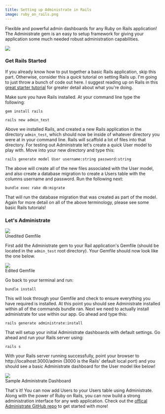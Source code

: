```yaml
---
title: Setting up Administrate in Rails
image: ruby_on_rails.png
---
```


Flexible and powerful admin dashboards for any Ruby on Rails application! The Administrate gem is an easy to setup framework for giving your application some much needed robust administration capabilities.

<div class="img-container"><img src="{{ "/assets/images/administrate/administrate_installed.png" | relative_url }}" class="article-image"></div>

### Get Rails Started

If you already know how to put together a basic Rails application, skip this part. Otherwise, consider this a _quick_ tutorial on setting Rails up. I'm going to just throw a bunch of code out here. I suggest reading up on Rails in this <a href="http://guides.rubyonrails.org/getting_started.html" target="_blank">great starter tutorial</a> for greater detail about what you're doing.

Make sure you have Rails installed. At your command line type the following:

`gem install rails`

`rails new admin_test`

Above we installed Rails, and created a new Rails application in the directory `admin_test`, which should now be inside of whatever directory you were at in your command line. Rails will scaffold a lot of files into that directory. For testing out Administrate let's create a quick User model to play with. Move into your new directory and type this:

`rails generate model User username:string password:string`

The above will create all of the new files associated with the User model, and also create a database migration to create a Users table with the columns username and password. Run the following next:

`bundle exec rake db:migrate`

That will run the database migration that was created as part of the model. Again for more detail on all of the above terminology, please see some basic Rails tutorials!

### Let's Administrate

<div class="img-container"><img src="{{ "/assets/images/administrate/Gemfile_unedited.png" | relative_url }}" class="article-image"></div>
<div class="img-container img-caption">Unedited Gemfile</div>

First add the Administrate gem to your Rail application's Gemfile (should be located in the `admin_test` root directory). Your Gemfile should now look like the one below.

<div class="img-container"><img src="{{ "/assets/images/administrate/Gemfile_edited.png" | relative_url }}" class="article-image"></div>
<div class="img-container img-caption">Edited Gemfile</div>

Go back to your terminal and run:

`bundle install`

This will look through your Gemfile and check to ensure everything you have required is installed. At this point you should see Administrate installed within all of the commands bundle ran. Next we need to actually install administrate for use within our app. Go ahead and type this:

`rails generate administrate:install`

That will setup your initial Administrate dashboards with default settings. Go ahead and run your Rails server using:

`rails s`

With your Rails server running successfully, point your browser to http://localhost:3000/admin (3000 is the Rails' default local port) and you should see a basic Administrate dashboard for the User model like below!

<div class="img-container"><img src="{{ "/assets/images/administrate/administrate_dashboard.png" | relative_url }}" class="article-image"></div>
<div class="img-container img-caption">Sample Administrate Dashboard</div>

That's it! You can now add Users to your Users table using Administrate. Along with the power of Ruby on Rails, you can now build a strong administration interface for any web application. Check out the <a href="https://github.com/thoughtbot/administrate" target="_blank">offical Administrate GitHub repo</a> to get started with more!